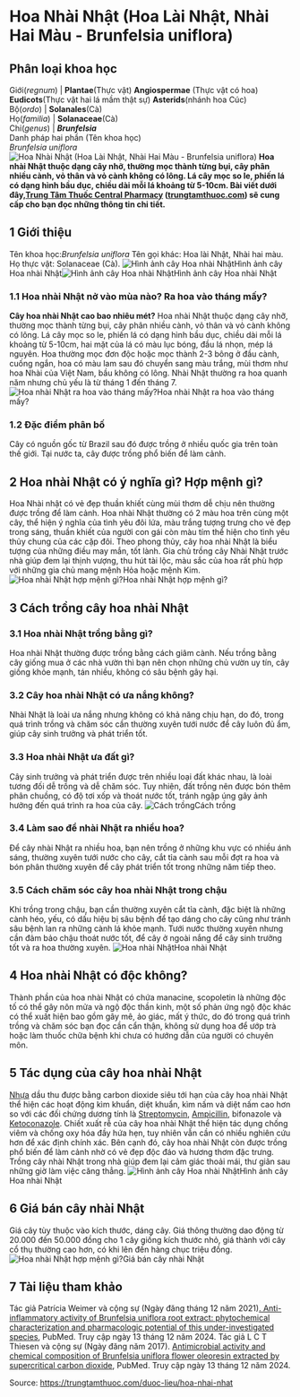 # Hoa Nhài Nhật (Hoa Lài Nhật, Nhài Hai Màu - Brunfelsia uniflora)

Phân loại khoa học  
---  
Giới(_regnum_) |  **Plantae**(Thực vật) **Angiospermae** (Thực vật có hoa) **Eudicots**(Thực vật hai lá mầm thật sự) **Asterids**(nhánh hoa Cúc)  
Bộ(_ordo_) | **Solanales**(Cà)  
Họ(_familia_) | **Solanaceae**(Cà)  
Chi(_genus_) | **_Brunfelsia_**  
Danh pháp hai phần (Tên khoa học)  
_Brunfelsia uniflora_  
![Hoa Nhài Nhật \(Hoa Lài Nhật, Nhài Hai Màu - Brunfelsia uniflora\)](https://trungtamthuoc.com/images/others/hoa-nhai-nhat-2120.jpg)
**Hoa nhài Nhật thuộc dạng cây nhỡ, thường mọc thành từng bụi, cây phân nhiều cành, vỏ thân và vỏ cành không có lông. Lá cây mọc so le, phiến lá có dạng hình bầu dục, chiều dài mỗi lá khoảng từ 5-10cm. Bài viết dưới đây,[Trung Tâm Thuốc Central Pharmacy](https://trungtamthuoc.com/ "Trung Tâm Thuốc Central Pharmacy") ([trungtamthuoc.com](https://trungtamthuoc.com/ "trungtamthuoc.com")) sẽ cung cấp cho bạn đọc những thông tin chi tiết.**
##  1 Giới thiệu
Tên khoa học:_Brunfelsia uniflora_
Tên gọi khác: Hoa lài Nhật, Nhài hai màu.
Họ thực vật: Solanaceae (Cà).
![Hình ảnh cây Hoa nhài Nhật](https://trungtamthuoc.com/images/item/hoa-nhai-nhat-7.jpg)Hình ảnh cây Hoa nhài Nhật![Hình ảnh cây Hoa nhài Nhật](https://trungtamthuoc.com/images/item/hoa-nhai-nhat-0.jpg)Hình ảnh cây Hoa nhài Nhật
### 1.1 Hoa nhài Nhật nở vào mùa nào? Ra hoa vào tháng mấy?
**Cây hoa nhài Nhật cao bao nhiêu mét?** Hoa nhài Nhật thuộc dạng cây nhỡ, thường mọc thành từng bụi, cây phân nhiều cành, vỏ thân và vỏ cành không có lông.
Lá cây mọc so le, phiến lá có dạng hình bầu dục, chiều dài mỗi lá khoảng từ 5-10cm, hai mặt của lá có màu lục bóng, đầu lá nhọn, mép lá nguyên.
Hoa thường mọc đơn độc hoặc mọc thành 2-3 bông ở đầu cành, cuống ngắn, hoa có màu lam sau đó chuyển sang màu trắng, mùi thơm như hoa Nhài của Việt Nam, bầu không có lông.
Nhài Nhật thường ra hoa quanh năm nhưng chủ yếu là từ tháng 1 đến tháng 7.
![Hoa nhài Nhật ra hoa vào tháng mấy?](https://trungtamthuoc.com/images/item/hoa-nhai-nhat-1.jpg)Hoa nhài Nhật ra hoa vào tháng mấy?
### 1.2 Đặc điểm phân bố
Cây có nguồn gốc từ Brazil sau đó được trồng ở nhiều quốc gia trên toàn thế giới. Tại nước ta, cây được trồng phổ biến để làm cảnh.
##  2 Hoa nhài Nhật có ý nghĩa gì? Hợp mệnh gì?
Hoa Nhài nhật có vẻ đẹp thuần khiết cùng mùi thơm dễ chịu nên thường được trồng để làm cảnh. Hoa nhài Nhật thường có 2 màu hoa trên cùng một cây, thể hiện ý nghĩa của tình yêu đôi lứa, màu trắng tượng trưng cho vẻ đẹp trong sáng, thuần khiết của người con gái còn màu tím thể hiện cho tình yêu thủy chung của các cặp đôi.
Theo phong thủy, cây hoa nhài Nhật là biểu tượng của những điều may mắn, tốt lành. Gia chủ trồng cây Nhài Nhật trước nhà giúp đem lại thịnh vượng, thu hút tài lộc, màu sắc của hoa rất phù hợp với những gia chủ mang mệnh Hỏa hoặc mệnh Kim.
![Hoa nhài Nhật hợp mệnh gì?](https://trungtamthuoc.com/images/item/hoa-nhai-nhat-2.jpg)Hoa nhài Nhật hợp mệnh gì?
##  3 Cách trồng cây hoa nhài Nhật
### 3.1 Hoa nhài Nhật trồng bằng gì?
Hoa nhài Nhật thường được trồng bằng cách giâm cành. Nếu trồng bằng cây giống mua ở các nhà vườn thì bạn nên chọn những chủ vườn uy tín, cây giống khỏe mạnh, tán nhiều, không có sâu bệnh gây hại.
### 3.2 Cây hoa nhài Nhật có ưa nắng không?
Nhài Nhật là loài ưa nắng nhưng không có khả năng chịu hạn, do đó, trong quá trình trồng và chăm sóc cần thường xuyên tưới nước để cây luôn đủ ẩm, giúp cây sinh trưởng và phát triển tốt.
### 3.3 Hoa nhài Nhật ưa đất gì?
Cây sinh trưởng và phát triển được trên nhiều loại đất khác nhau, là loài tương đối dễ trồng và dễ chăm sóc. Tuy nhiên, đất trồng nên được bón thêm phân chuồng, có độ tơi xốp và thoát nước tốt, tránh ngập úng gây ảnh hưởng đến quá trình ra hoa của cây.
![Cách trồng](https://trungtamthuoc.com/images/item/hoa-nhai-nhat-3.jpg)Cách trồng
### 3.4 Làm sao để nhài Nhật ra nhiều hoa?
Để cây nhài Nhật ra nhiều hoa, bạn nên trồng ở những khu vực có nhiều ánh sáng, thường xuyên tưới nước cho cây, cắt tỉa cành sau mỗi đợt ra hoa và bón phân thường xuyên để cây phát triển tốt trong những năm tiếp theo.
### 3.5 Cách chăm sóc cây hoa nhài Nhật trong chậu
Khi trồng trong chậu, bạn cần thường xuyên cắt tỉa cành, đặc biệt là những cành héo, yếu, có dấu hiệu bị sâu bệnh để tạo dáng cho cây cũng như tránh sâu bệnh lan ra những cành lá khỏe mạnh.
Tưới nước thường xuyên nhưng cần đảm bảo chậu thoát nước tốt, để cây ở ngoài nắng để cây sinh trưởng tốt và ra hoa thường xuyên.
![Hoa nhài Nhật](https://trungtamthuoc.com/images/item/hoa-nhai-nhat-4.jpg)Hoa nhài Nhật
##  4 Hoa nhài Nhật có độc không?
Thành phần của hoa nhài Nhật có chứa manacine, scopoletin là những độc tố có thể gây nôn mửa và ngộ độc thần kinh, một số phản ứng ngộ độc khác có thể xuất hiện bao gồm gây mê, ảo giác, mất ý thức, do đó trong quá trình trồng và chăm sóc bạn đọc cần cẩn thận, không sử dụng hoa để ướp trà hoặc làm thuốc chữa bệnh khi chưa có hướng dẫn của người có chuyên môn.
##  5 Tác dụng của cây hoa nhài Nhật
[Nhựa](https://trungtamthuoc.com/hoat-chat/nhua "Nhựa") dầu thu được bằng carbon dioxide siêu tới hạn của cây hoa nhài Nhật thể hiện các hoạt động kìm khuẩn, diệt khuẩn, kìm nấm và diệt nấm cao hơn so với các đối chứng dương tính là [Streptomycin](https://trungtamthuoc.com/hoat-chat/streptomycin "Streptomycin"), [Ampicillin](https://trungtamthuoc.com/hoat-chat/ampicilin "Ampicillin"), bifonazole và [Ketoconazole](https://trungtamthuoc.com/hoat-chat/ketoconazole "Ketoconazole").
Chiết xuất rễ của cây hoa nhài Nhật thể hiện tác dụng chống viêm và chống oxy hóa đầy hứa hẹn, tuy nhiên vẫn cần có nhiều nghiên cứu hơn để xác định chính xác.
Bên cạnh đó, cây hoa nhài Nhật còn được trồng phổ biến để làm cảnh nhờ có vẻ đẹp độc đáo và hương thơm đặc trưng. Trồng cây nhài Nhật trong nhà giúp đem lại cảm giác thoải mái, thư giãn sau những giờ làm việc căng thẳng.
![Hình ảnh cây Hoa nhài Nhật](https://trungtamthuoc.com/images/item/hoa-nhai-nhat-5.jpg)Hình ảnh cây Hoa nhài Nhật
##  6 Giá bán cây nhài Nhật
Giá cây tùy thuộc vào kích thước, dáng cây. Giá thông thường dao động từ 20.000 đến 50.000 đồng cho 1 cây giống kích thước nhỏ, giá thành với cây cổ thụ thường cao hơn, có khi lên đến hàng chục triệu đồng.
![Hoa nhài Nhật hợp mệnh gì?](https://trungtamthuoc.com/images/item/hoa-nhai-nhat-6.jpg)Giá bán cây nhài Nhật
##  7 Tài liệu tham khảo
Tác giả Patrícia Weimer và cộng sự (Ngày đăng tháng 12 năm 2021)[. Anti-inflammatory activity of Brunfelsia uniflora root extract: phytochemical characterization and pharmacologic potential of this under-investigated species](https://pubmed.ncbi.nlm.nih.gov/32998575/), PubMed. Truy cập ngày 13 tháng 12 năm 2024.
Tác giả L C T Thiesen và cộng sự (Ngày đăng năm 2017). [Antimicrobial activity and chemical composition of Brunfelsia uniflora flower oleoresin extracted by supercritical carbon dioxide](https://pubmed.ncbi.nlm.nih.gov/28407186/), PubMed. Truy cập ngày 13 tháng 12 năm 2024.


Source: https://trungtamthuoc.com/duoc-lieu/hoa-nhai-nhat